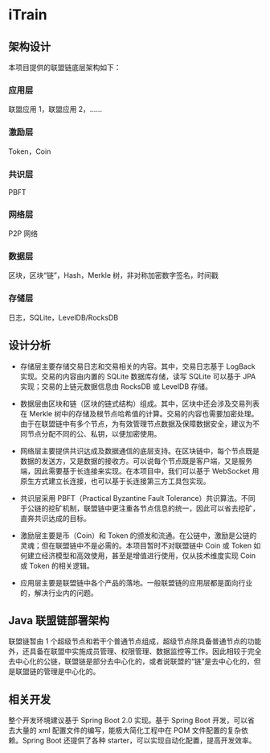 # iTrain

## 架构设计

本项目提供的联盟链底层架构如下：

### 应用层

联盟应用 1，联盟应用 2，……

### 激励层

Token，Coin

### 共识层

PBFT

### 网络层

P2P 网络

### 数据层

区块，区块“链”，Hash，Merkle 树，非对称加密数字签名，时间戳

### 存储层

日志，SQLite，LevelDB/RocksDB

## 设计分析

- 存储层主要存储交易日志和交易相关的内容。其中，交易日志基于 LogBack 实现。交易的内容由内置的 SQLite 数据库存储，读写 SQLite 可以基于 JPA 实现；交易的上链元数据信息由 RocksDB 或 LevelDB
  存储。

- 数据层由区块和链（区块的链式结构）组成。其中，区块中还会涉及交易列表在 Merkle
  树中的存储及根节点哈希值的计算。交易的内容也需要加密处理。由于在联盟链中有多个节点，为有效管理节点数据及保障数据安全，建议为不同节点分配不同的公、私钥，以便加密使用。

- 网络层主要提供共识达成及数据通信的底层支持。在区块链中，每个节点既是数据的发送方，又是数据的接收方。可以说每个节点既是客户端，又是服务端，因此需要基于长连接来实现。在本项目中，我们可以基于 WebSocket
  用原生方式建立长连接，也可以基于长连接第三方工具包实现。

- 共识层采用 PBFT（Practical Byzantine Fault Tolerance）共识算法。不同于公链的挖矿机制，联盟链中更注重各节点信息的统一，因此可以省去挖矿，直奔共识达成的目标。

- 激励层主要是币（Coin）和 Token 的颁发和流通。在公链中，激励是公链的灵魂；但在联盟链中不是必需的。本项目暂时不对联盟链中 Coin 或 Token 如何建立经济模型和高效使用，甚至是增值进行使用，仅从技术维度实现 Coin 或
  Token 的相关逻辑。

- 应用层主要是联盟链中各个产品的落地。一般联盟链的应用层都是面向行业的，解决行业内的问题。

## Java 联盟链部署架构

联盟链暂由 1 个超级节点和若干个普通节点组成，超级节点除具备普通节点的功能外，还具备在联盟中实施成员管理、权限管理、数据监控等工作。因此相较于完全去中心化的公链，联盟链是部分去中心化的，或者说联盟的“链”是去中心化的，但是联盟链的管理是中心化的。

## 相关开发

整个开发环境建议基于 Spring Boot 2.0 实现。基于 Spring Boot 开发，可以省去大量的 xml 配置文件的编写，能极大简化工程中在 POM 文件配置的复杂依赖。Spring Boot 还提供了各种
starter，可以实现自动化配置，提高开发效率。
